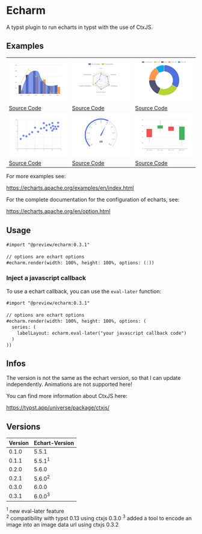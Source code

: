 # Echarm

A typst plugin to run echarts in typst with the use of CtxJS.

## Examples

<table>
  <tr>
    <td><a href="examples/mixed_charts.typ"><img src="examples/mixed_charts.png" width="100%"></a></td>
    <td><a href="examples/radar.typ"><img src="examples/radar.png" width="100%"></a></td>
    <td><a href="examples/pie.typ"><img src="examples/pie.png" width="100%"></a></td>
  </tr>
  <tr>
    <td><a href="examples/mixed_charts.typ">Source Code</a></td>
    <td><a href="examples/radar.typ">Source Code</a></td>
    <td><a href="examples/pie.typ">Source Code</a></td>
  </tr>
  <tr>
    <td><a href="examples/scatter.typ"><img src="examples/scatter.png" width="100%"></a></td>
    <td><a href="examples/gauge.typ"><img src="examples/gauge.png" width="100%"></a></td>
    <td><a href="examples/candlestick.typ"><img src="examples/candlestick.png" width="100%"></a></td>
  </tr>
  <tr>
    <td><a href="examples/scatter.typ">Source Code</a></td>
    <td><a href="examples/gauge.typ">Source Code</a></td>
    <td><a href="examples/candlestick.typ">Source Code</a></td>
  </tr>
</table>

For more examples see:

https://echarts.apache.org/examples/en/index.html

For the complete documentation for the configuration of echarts, see:

https://echarts.apache.org/en/option.html


## Usage

```typst
#import "@preview/echarm:0.3.1"

// options are echart options
#echarm.render(width: 100%, height: 100%, options: (:))
```


### Inject a javascript callback

To use a echart callback, you can use the `eval-later` function:

```typst
#import "@preview/echarm:0.3.1"

// options are echart options
#echarm.render(width: 100%, height: 100%, options: (
  series: (
    labelLayout: echarm.eval-later("your javascript callback code")
  )
))
```


## Infos
The version is not the same as the echart version, so that I can update independently.
Animations are not supported here!

You can find more information about CtxJS here:

https://typst.app/universe/package/ctxjs/

## Versions

| Version | Echart-Version     |
|---------|--------------------|
| 0.1.0   | 5.5.1              |
| 0.1.1   | 5.5.1<sup>1</sup>  |
| 0.2.0   | 5.6.0              |
| 0.2.1   | 5.6.0<sup>2</sup>  |
| 0.3.0   | 6.0.0              |
| 0.3.1   | 6.0.0<sup>3</sup>  |

<sup>1</sup> new eval-later feature\
<sup>2</sup> compatibility with typst 0.13 using ctxjs 0.3.0
<sup>3</sup> added a tool to encode an image into an image data url using ctxjs 0.3.2